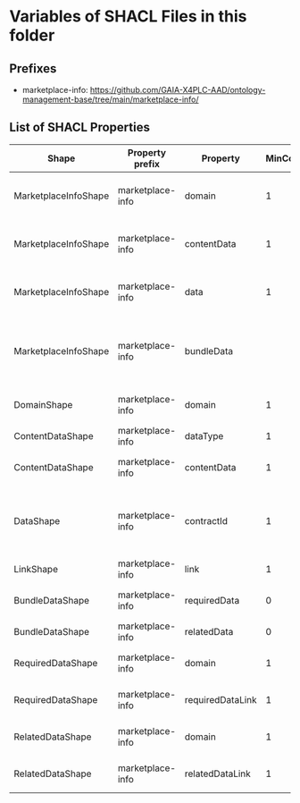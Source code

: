 # Variables of SHACL Files in this folder

## Prefixes

- marketplace-info: <https://github.com/GAIA-X4PLC-AAD/ontology-management-base/tree/main/marketplace-info/>

## List of SHACL Properties

| Shape | Property prefix | Property | MinCount | MaxCount | Description | Datatype/NodeKind | Filename |
| --- | --- | --- | --- | --- | --- | --- | --- |
| MarketplaceInfoShape | marketplace-info | domain | 1 | 1 | Marketplace compatible domain types |  | marketplace-info_shacl.ttl |
| MarketplaceInfoShape | marketplace-info | contentData | 1 |  | ContentData with direct links to the storage |  | marketplace-info_shacl.ttl |
| MarketplaceInfoShape | marketplace-info | data | 1 | 1 | data object with property for, id |  | marketplace-info_shacl.ttl |
| MarketplaceInfoShape | marketplace-info | bundleData |  |  | bundle object with links to required and / or related data |  | marketplace-info_shacl.ttl |
| DomainShape | marketplace-info | domain | 1 | 1 | Choose domain type. | <http://www.w3.org/2001/XMLSchema#string> | marketplace-info_shacl.ttl |
| ContentDataShape | marketplace-info | dataType | 1 | 1 | Choose type of link. | <http://www.w3.org/2001/XMLSchema#string> | marketplace-info_shacl.ttl |
| ContentDataShape | marketplace-info | contentData | 1 | 1 | Reference to content data |  | marketplace-info_shacl.ttl |
| DataShape | marketplace-info | contractId | 1 | 1 | Contract information in regards to the data exchange component. | <http://www.w3.org/2001/XMLSchema#string> | marketplace-info_shacl.ttl |
| LinkShape | marketplace-info | link | 1 | 1 | Enter a link or DID. | <http://www.w3.org/2001/XMLSchema#anyURI> | marketplace-info_shacl.ttl |
| BundleDataShape | marketplace-info | requiredData | 0 |  | links to required data |  | marketplace-info_shacl.ttl |
| BundleDataShape | marketplace-info | relatedData | 0 |  | links to related data |  | marketplace-info_shacl.ttl |
| RequiredDataShape | marketplace-info | domain | 1 | 1 | Reference to required assets |  | marketplace-info_shacl.ttl |
| RequiredDataShape | marketplace-info | requiredDataLink | 1 | 1 | Reference to required data |  | marketplace-info_shacl.ttl |
| RelatedDataShape | marketplace-info | domain | 1 | 1 | Reference to related assets |  | marketplace-info_shacl.ttl |
| RelatedDataShape | marketplace-info | relatedDataLink | 1 | 1 | Reference to related data |  | marketplace-info_shacl.ttl |
